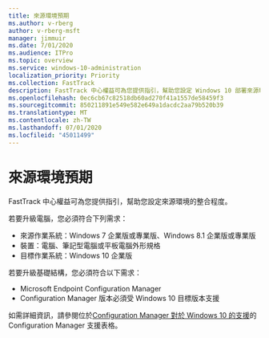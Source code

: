 ```yaml
---
title: 來源環境預期
ms.author: v-rberg
author: v-rberg-msft
manager: jimmuir
ms.date: 7/01/2020
ms.audience: ITPro
ms.topic: overview
ms.service: windows-10-administration
localization_priority: Priority
ms.collection: FastTrack
description: FastTrack 中心權益可為您提供指引，幫助您設定 Windows 10 部署來源環境的整合程度。
ms.openlocfilehash: 0ec6cb67c82518db60ad270f41a1557de58459f3
ms.sourcegitcommit: 850211891e549e582e649a1dacdc2aa79b520b39
ms.translationtype: MT
ms.contentlocale: zh-TW
ms.lasthandoff: 07/01/2020
ms.locfileid: "45011499"
---
```

# <a name="source-environment-expectations"></a>來源環境預期

FastTrack 中心權益可為您提供指引，幫助您設定來源環境的整合程度。
  
若要升級電腦，您必須符合下列需求：

- 來源作業系統：Windows 7 企業版或專業版、Windows 8.1 企業版或專業版
- 裝置：電腦、筆記型電腦或平板電腦外形規格
- 目標作業系統：Windows 10 企業版

若要升級基礎結構，您必須符合以下需求：   

- Microsoft Endpoint Configuration Manager  
- Configuration Manager 版本必須受 Windows 10 目標版本支援

如需詳細資訊，請參閱位於[Configuration Manager 對於 Windows 10 的支援](https://docs.microsoft.com/sccm/core/plan-design/configs/support-for-windows-10)的 Configuration Manager 支援表格。
  